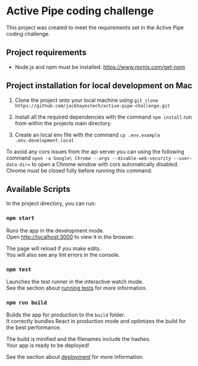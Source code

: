# Active Pipe coding challenge

This project was created to meet the requirements set in the Active Pipe coding challenge.

## Project requirements

* Node.js and npm must be installed. https://www.npmjs.com/get-npm

## Project installation for local development on Mac

1. Clone the project onto your local machine using `git clone https://github.com/jackhayestech/active-pipe-challenge.git`

2. Install all the required dependencies with the command `npm install` run from within the projects main directory.

3. Create an local env file with the command `cp .env.example .env.development.local`

To avoid any cors issues from the api server you can using the following command `open -a Google\ Chrome --args --disable-web-security --user-data-dir=` to open a Chrome window with cors automatically disabled. Chrome must be closed fully before running this command. 

## Available Scripts

In the project directory, you can run:

### `npm start`

Runs the app in the development mode.<br>
Open [http://localhost:3000](http://localhost:3000) to view it in the browser.

The page will reload if you make edits.<br>
You will also see any lint errors in the console.

### `npm test`

Launches the test runner in the interactive watch mode.<br>
See the section about [running tests](https://facebook.github.io/create-react-app/docs/running-tests) for more information.

### `npm run build`

Builds the app for production to the `build` folder.<br>
It correctly bundles React in production mode and optimizes the build for the best performance.

The build is minified and the filenames include the hashes.<br>
Your app is ready to be deployed!

See the section about [deployment](https://facebook.github.io/create-react-app/docs/deployment) for more information.